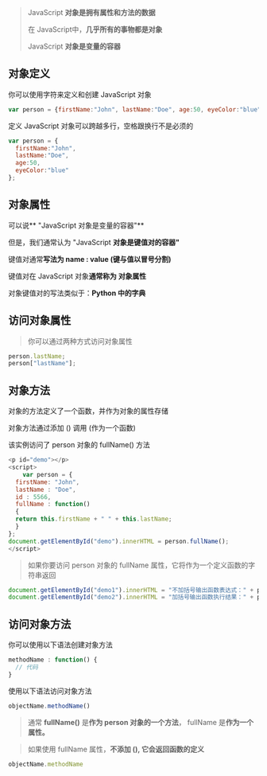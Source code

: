 > JavaScript **对象是拥有属性和方法的数据**
>
> 在 JavaScript中，**几乎所有的事物都是对象**
>
> JavaScript **对象是变量的容器**

## 对象定义

你可以使用字符来定义和创建 JavaScript 对象

```js
var person = {firstName:"John", lastName:"Doe", age:50, eyeColor:"blue"};
```

定义 JavaScript 对象可以跨越多行，空格跟换行不是必须的

```js
var person = {
  firstName:"John",
  lastName:"Doe",
  age:50,
  eyeColor:"blue"
};
```

## 对象属性

可以说** "JavaScript 对象是变量的容器"**

但是，我们通常认为 "JavaScript **对象是键值对的容器"**

键值对通常**写法为 name : value (键与值以冒号分割)**

键值对在 JavaScript 对象**通常称为 对象属性**

对象键值对的写法类似于：**Python 中的字典**

## 访问对象属性

> 你可以通过两种方式访问对象属性

```js
person.lastName;
person["lastName"];
```

## 对象方法

对象的方法定义了一个函数，并作为对象的属性存储

对象方法通过添加 () 调用 (作为一个函数)

该实例访问了 person 对象的 fullName() 方法

```js
<p id="demo"></p>
<script>
    var person = {
  firstName: "John",
  lastName : "Doe",
  id : 5566,
  fullName : function()
  {
  return this.firstName + " " + this.lastName;
  }
};
document.getElementById("demo").innerHTML = person.fullName();
</script>
```

> 如果你要访问 person 对象的 fullName 属性，它将作为一个定义函数的字符串返回

```js
document.getElementById("demo1").innerHTML = "不加括号输出函数表达式：" + person.fullName;
document.getElementById("demo2").innerHTML = "加括号输出函数执行结果：" + person.fullName();
```

## 访问对象方法

你可以使用以下语法创建对象方法

```js
methodName : function() {
  // 代码
}
```

使用以下语法访问对象方法

```js
objectName.methodName()
```

> 通常 **fullName()** 是**作为 person 对象的一个方法**， fullName 是**作为一个属性。**

> 如果使用 fullName 属性，**不添加 (), 它会返回函数的定义**

```js
objectName.methodName
```



 

